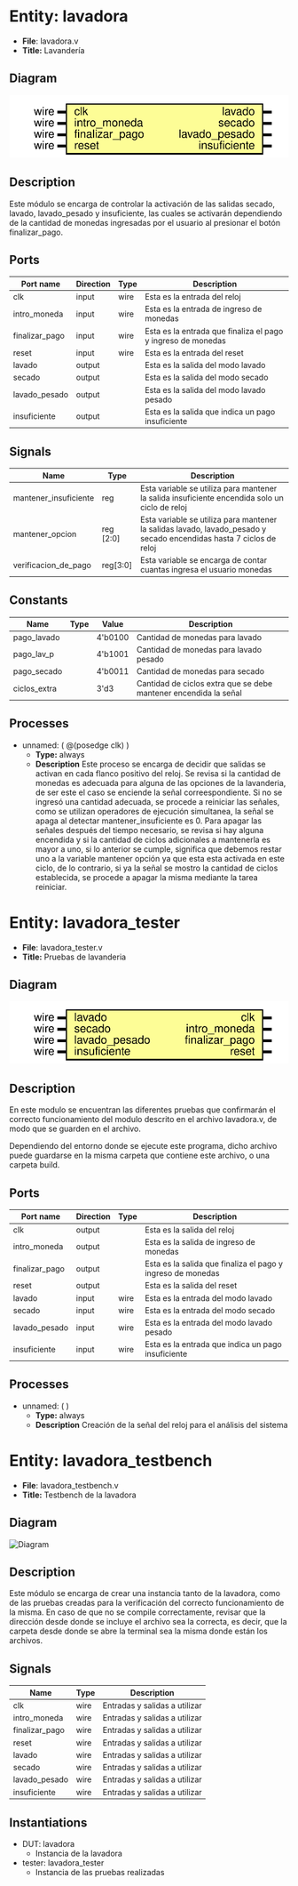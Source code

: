 
# Entity: lavadora 
- **File**: lavadora.v
- **Title:**  Lavandería

## Diagram
![Diagram](lavadora.svg "Diagram")
## Description

Este módulo se encarga de controlar la activación de las salidas
secado, lavado, lavado_pesado y insuficiente, las cuales se activarán
dependiendo de la cantidad de monedas ingresadas por el usuario al
presionar el botón finalizar_pago.

## Ports

| Port name      | Direction | Type | Description                                                  |
| -------------- | --------- | ---- | ------------------------------------------------------------ |
| clk            | input     | wire | Esta es la entrada del reloj                                 |
| intro_moneda   | input     | wire | Esta es la entrada de ingreso de monedas                     |
| finalizar_pago | input     | wire | Esta es la entrada que finaliza el pago y ingreso de monedas |
| reset          | input     | wire | Esta es la entrada del reset                                 |
| lavado         | output    |      | Esta es la salida del modo lavado                            |
| secado         | output    |      | Esta es la salida del modo secado                            |
| lavado_pesado  | output    |      | Esta es la salida del modo lavado pesado                     |
| insuficiente   | output    |      | Esta es la salida que indica un pago insuficiente            |

## Signals

| Name                  | Type      | Description                                                                                                         |
| --------------------- | --------- | ------------------------------------------------------------------------------------------------------------------- |
| mantener_insuficiente | reg       | Esta variable se utiliza para mantener la salida insuficiente encendida solo un ciclo de reloj                      |
| mantener_opcion       | reg [2:0] | Esta variable se utiliza para mantener la salidas lavado, lavado_pesado y secado encendidas hasta 7 ciclos de reloj |
| verificacion_de_pago  | reg[3:0]  | Esta variable se encarga de contar cuantas  ingresa el usuario monedas                                              |

## Constants

| Name         | Type | Value   | Description                                                      |
| ------------ | ---- | ------- | ---------------------------------------------------------------- |
| pago_lavado  |      | 4'b0100 | Cantidad de monedas para lavado                                  |
| pago_lav_p   |      | 4'b1001 | Cantidad de monedas para lavado pesado                           |
| pago_secado  |      | 4'b0011 | Cantidad de monedas para secado                                  |
| ciclos_extra |      | 3'd3    | Cantidad de ciclos extra que se debe mantener encendida la señal |

## Processes
- unnamed: ( @(posedge clk) )
  - **Type:** always
  - **Description**
  Este proceso se encarga de decidir que salidas se activan en cada flanco
  positivo del reloj.
  Se revisa si la cantidad de monedas es adecuada para alguna de las opciones de la lavanderia,
  de ser este el caso se enciende la señal correespondiente.
  Si no se ingresó una cantidad adecuada, se procede a reiniciar las señales, como se utilizan
  operadores de ejecución simultanea, la señal se apaga al detectar mantener_insuficiente es 0.
  Para apagar las señales después del tiempo necesario, se revisa si hay alguna encendida y si
  la cantidad de ciclos adicionales a mantenerla es mayor a uno, si lo anterior se cumple,
  significa que debemos restar uno a la variable mantener opción ya que esta esta activada en
  este ciclo, de lo contrario, si ya la señal se mostro la cantidad de ciclos establecida, se
  procede a apagar la misma mediante la tarea reiniciar.
 

# Entity: lavadora_tester 
- **File**: lavadora_tester.v
- **Title:**  Pruebas de lavanderia

## Diagram
![Diagram](lavadora_tester.svg "Diagram")
## Description

En este modulo se encuentran las diferentes pruebas que confirmarán
el correcto funcionamiento del modulo descrito en el archivo
lavadora.v, de modo que se guarden en el archivo.

Dependiendo del entorno donde se ejecute este programa, dicho archivo
puede guardarse en la misma carpeta que contiene este archivo, o una
carpeta build.

## Ports

| Port name      | Direction | Type | Description                                                 |
| -------------- | --------- | ---- | ----------------------------------------------------------- |
| clk            | output    |      | Esta es la salida del reloj                                 |
| intro_moneda   | output    |      | Esta es la salida de ingreso de monedas                     |
| finalizar_pago | output    |      | Esta es la salida que finaliza el pago y ingreso de monedas |
| reset          | output    |      | Esta es la salida del reset                                 |
| lavado         | input     | wire | Esta es la entrada del modo lavado                          |
| secado         | input     | wire | Esta es la entrada del modo secado                          |
| lavado_pesado  | input     | wire | Esta es la entrada del modo lavado pesado                   |
| insuficiente   | input     | wire | Esta es la entrada que indica un pago insuficiente          |

## Processes
- unnamed: (  )
  - **Type:** always
  - **Description**
  Creación de la señal del reloj para el análisis del sistema
 


# Entity: lavadora_testbench 
- **File**: lavadora_testbench.v
- **Title:**  Testbench de la lavadora

## Diagram
![Diagram](lavadora_testbench.svg "Diagram")
## Description

Este módulo se encarga de crear una instancia tanto de la
lavadora, como de las pruebas creadas para la verificación
del correcto funcionamiento de la misma.
En caso de que no se compile correctamente, revisar que la dirección
desde donde se incluye el archivo sea la correcta, es decir,
que la carpeta desde donde se abre la terminal sea la misma donde
están los archivos.

## Signals

| Name           | Type | Description                   |
| -------------- | ---- | ----------------------------- |
| clk            | wire | Entradas y salidas a utilizar |
| intro_moneda   | wire | Entradas y salidas a utilizar |
| finalizar_pago | wire | Entradas y salidas a utilizar |
| reset          | wire | Entradas y salidas a utilizar |
| lavado         | wire | Entradas y salidas a utilizar |
| secado         | wire | Entradas y salidas a utilizar |
| lavado_pesado  | wire | Entradas y salidas a utilizar |
| insuficiente   | wire | Entradas y salidas a utilizar |

## Instantiations

- DUT: lavadora
  -  Instancia de la lavadora
- tester: lavadora_tester
  -  Instancia de las pruebas realizadas